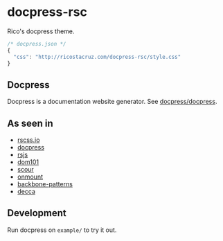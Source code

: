 # docpress-rsc

Rico's docpress theme.

```js
/* docpress.json */
{
  "css": "http://ricostacruz.com/docpress-rsc/style.css"
}
```

## Docpress

Docpress is a documentation website generator. See [docpress/docpress](http://docpress.github.io).

## As seen in

- [rscss.io](http://rscss.io)
- [docpress](http://docpress.github.io)
- [rsjs](http://ricostacruz.com/rsjs)
- [dom101](http://ricostacruz.com/dom101)
- [scour](http://ricostacruz.com/scour)
- [onmount](http://ricostacruz.com/onmount)
- [backbone-patterns](http://ricostacruz.com/backbone-patterns)
- [decca](http://ricostacruz.com/decca)

## Development

Run docpress on `example/` to try it out.
